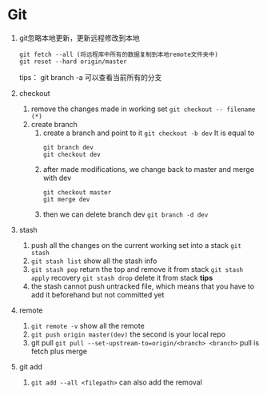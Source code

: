 # Git

1. git忽略本地更新，更新远程修改到本地
	```
	git fetch --all (将远程库中所有的数据复制到本地remote文件夹中)
	git reset --hard origin/master
	```
	tips： git branch -a 可以查看当前所有的分支

2. checkout
	1. remove the changes made in working set
		`git checkout -- filename (*)`
	2. create branch
		1. create a branch and point to it
			`git checkout -b dev`
			It is equal to 
			```
			git branch dev
			git checkout dev
			```
		2. after made modifications, we change back to master and merge with dev
			```
			git checkout master
			git merge dev
			```
		3. then we can delete branch dev
			`git branch -d dev`

3. stash
	1. push all the changes on the current working set into a stack
		`git stash`
	2. `git stash list` show all the stash info
	3. `git stash pop` return the top and remove it from stack
		`git stash apply` recovery
		`git stash drop` delete it from stack
	**tips**
	1. the stash cannot push untracked file, which means that you have to add it beforehand but not committed yet

4. remote
	1. `git remote -v` show all the remote
	2. `git push origin master(dev)` the second is your local repo
	3. git pull
		`git pull --set-upstream-to=origin/<branch> <branch>`
		pull is fetch plus merge

5. git add
	1. `git add --all <filepath>` can also add the removal
